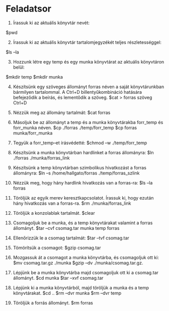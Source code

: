 # Feladatsor

1. Írassuk ki az aktuális könyvtár nevét:

$pwd

2. Írassuk ki az aktuális könyvtár tartalomjegyzékét teljes részletességgel:

$ls –la

3. Hozzunk létre egy temp és egy munka könyvtárat az aktuális könyvtáron belül:

$mkdir temp
$mkdir munka

4. Készítsünk egy szöveges állományt forras néven a saját könyvtárunkban bármilyen
tartalommal. A Ctrl+D billentyűkombináció hatására befejeződik a beírás, és lementődik a
szöveg.
$cat > forras
szöveg
Ctrl+D

5. Nézzük meg az állomány tartalmát:
$cat forras

6. Másoljuk be az állományt a temp és a munka könyvtárakba forr_temp és forr_munka
néven.
$cp ./forras ./temp/forr_temp
$cp forras munka/forr_munka

7. Tegyük a forr_temp–et írásvédetté:
$chmod –w ./temp/forr_temp

8. Készítsünk a munka könyvtárban hardlinket a forras állományra:
$ln ./forras ./munka/forras_link

9. Készítsünk a temp könyvtárban szimbolikus hivatkozást a forras állományra:
$ln –s /home/hallgato/forras ./temp/forras_szlink

10. Nézzük meg, hogy hány hardlink hivatkozás van a forras-ra:
$ls –la forras

11. Töröljük az egyik merev keresztkapcsolatot. Írassuk ki, hogy ezután hány hivatkozás van a
forras-ra.
$rm ./munka/forras_link

12. Töröljük a konzolablak tartalmát.
$clear

13. Csomagoljuk be a munka, és a temp könyvtárakat valamint a forras állományt.
$tar –cvf csomag.tar munka temp forras 

14. Ellenőrizzük le a csomag tartalmát:
$tar –tvf csomag.tar

15. Tömörítsük a csomagot:
$gzip csomag.tar

16. Mozgassuk át a csomagot a munka könyvtárba, és csomagoljuk ott ki:
$mv csomag.tar.gz ./munka
$gzip –dv ./munka/csomag.tar.gz.

17. Lépjünk be a munka könyvtárba majd csomagoljuk ott ki a csomag.tar állományt.
$cd munka
$tar –xvf csomag.tar

18. Lépjünk ki a munka könyvtárból, majd töröljük a munka és a temp könyvtárakat.
$cd ..
$rm –dvr munka
$rm –dvr temp

19. Töröljük a forrás állományt.
$rm forras

